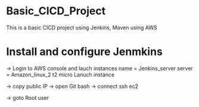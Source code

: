 # Basic_CICD_Project
This is a basic CICD project using Jenkins, Maven using AWS

# Install and configure Jenmkins

-> Login to AWS console and lauch instances
   name = Jenkins_server
   server = Amazon_linux_2 t2 micro
   Lanuch instance

-> copy public IP
-> open Git bash
-> connect ssh ec2

-> goto Root user


 
